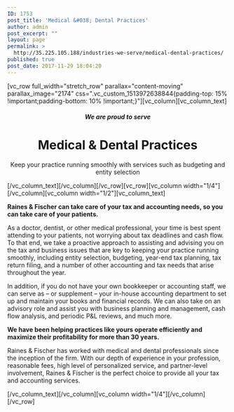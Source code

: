 ```yaml
---
ID: 1753
post_title: 'Medical &#038; Dental Practices'
author: admin
post_excerpt: ""
layout: page
permalink: >
  http://35.225.105.188/industries-we-serve/medical-dental-practices/
published: true
post_date: 2017-11-29 18:04:20
---
```

[vc_row full_width="stretch_row" parallax="content-moving" parallax_image="2174" css=".vc_custom_1513972638844{padding-top: 15% !important;padding-bottom: 10% !important;}"][vc_column][vc_column_text]
<h5 style="text-align: center;">We are proud to serve</h5>
<h1 style="text-align: center;">Medical &amp; Dental Practices</h1>
<p style="text-align: center;">Keep your practice running smoothly with services such as budgeting and entity selection</p>
[/vc_column_text][/vc_column][/vc_row][vc_row][vc_column width="1/4"][/vc_column][vc_column width="1/2"][vc_column_text]
<p style="font-weight: 400;"><strong>Raines &amp; Fischer can take care of your tax and accounting needs, so you can take care of your patients.</strong></p>
As a doctor, dentist, or other medical professional, your time is best spent attending to your patients, not worrying about tax deadlines and cash flow. To that end, we take a proactive approach to assisting and advising you on the tax and business issues that are key to keeping your practice running smoothly, including entity selection, budgeting, year-end tax planning, tax return filing, and a number of other accounting and tax needs that arise throughout the year.

In addition, if you do not have your own bookkeeper or accounting staff, we can serve as – or supplement – your in-house accounting department to set up and maintain your books and financial records. We can also take on an advisory role and assist you with business planning and management, cash flow analysis, and periodic P&amp;L reviews, and much more.

<strong>We have been helping practices like yours operate efficiently and maximize their profitability for more than 30 years.</strong>

Raines &amp; Fischer has worked with medical and dental professionals since the inception of the firm. With our depth of experience in your profession, reasonable fees, high level of personalized service, and partner-level involvement, Raines &amp; Fischer is the perfect choice to provide all your tax and accounting services.

[/vc_column_text][/vc_column][vc_column width="1/4"][/vc_column][/vc_row]